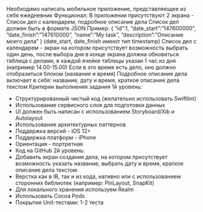 Необходимо написать мобильное приложение, представляющее из себя
ежедневник
Функционал: В приложении присутствуют 2 экрана - Список дел с календарем,
подробное описание дела
Список дел должен быть в формате JSON
Пример:
{
“id”:1,
“date_start”:”147600000”,
“date_finish”:”147610000”,
“name”:”My task”,
“description”:”Описание моего дела”
} (date_start, date_finish имеют тип timestamp)
Список дел с календарем - экран на котором присутствует возможность
выбрать один день, после выбора дня в конце экрана должна обновиться
таблица с делами, в каждой ячейке таблицы указан 1 час из дня (например
14.00-15.00)
Если в это время есть дело, оно должно отобразиться блоком (название и
время)
Подробное описание дела включает в себя: название, дату и время, краткое
описание дела текстом
Критерии выполнения задания
1й уровень:
- Структурированный чистый код (желательно использовать Swiftlint)
- Использование сервисного слоя для подготовки данных
- UI должен быть написан с использованием Storyboard/Xib и Autolayout
- Использование архитектурных паттернов
- Поддержка версий - iOS 12+
- Поддержка платформ - iPhone
- Ориентация - портретная
- Код на GitHub
2й уровень:
- Добавить экран создания дела, на котором присутствует возможность указать
название, выбрать дату и время, краткое описание дела текстом
- Верстка как в IB, так и из кода, нативно или с использованием сторонних
библиотек (например: PinLayout, SnapKit)
- Для локального хранения используем Realm
- Использовать Cocoa Pods
- Покрытие Unit-тестами: 1-2 теста
